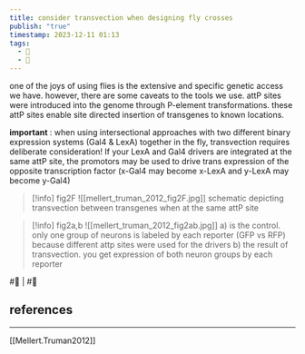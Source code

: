 ```yaml
---
title: consider transvection when designing fly crosses
publish: "true"
timestamp: 2023-12-11 01:13
tags:
  - 🌱
  - 🐛
---
```

one of the joys of using flies is the extensive and specific genetic access we have. however, there are some caveats to the tools we use. attP sites were introduced into the genome through P-element transformations. these attP sites enable site directed insertion of transgenes to known locations. 

**important** :
when using intersectional approaches with two different binary expression systems (Gal4 & LexA) together in the fly, transvection requires deliberate consideration! If your LexA and Gal4 drivers are integrated at the same attP site, the promotors may be used to drive trans expression of the opposite transcription factor (x-Gal4 may become x-LexA and y-LexA may become y-Gal4)


> [!info] fig2F
> ![[mellert_truman_2012_fig2F.jpg]]
> schematic depicting transvection between transgenes when at the same attP site


> [!info] fig2a,b
> ![[mellert_truman_2012_fig2ab.jpg]]
> a) is the control. only one group of neurons is labeled by each reporter (GFP vs RFP) because different attp sites were used for the drivers
> b) the result of transvection. you get expression of both neuron groups by each reporter

#🐛  | #🌱 
## references
---
[[Mellert.Truman2012]]



